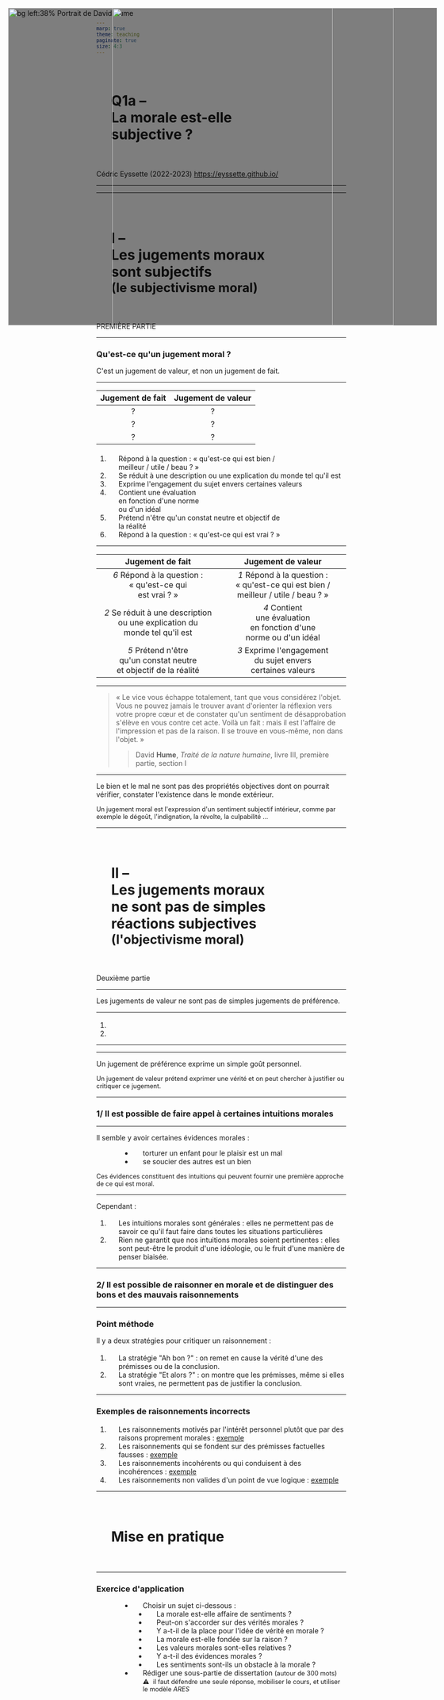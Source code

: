 ```yaml
---
marp: true
theme: teaching
paginate: true
size: 4:3
---
```


<!-- _class: titre -->
# Q1a – <br>La morale est-elle<br> subjective ? <!-- fit -->
Cédric Eyssette (2022-2023)
https://eyssette.github.io/


---
<!-- _class: i1t0  -->
![](https://cdn.pixabay.com/photo/2013/11/26/20/01/turkey-218742_960_720.jpg)

---
<!-- _class: partie -->
<style scoped>
h1 {padding:35px}
span span {font-size:0.9em; font-weight:normal;}
</style>
# I – <br>Les jugements moraux <br>sont subjectifs<br><span>(le subjectivisme moral)</span> <!-- fit -->
PREMIÈRE PARTIE


---
<!-- _class:  -->
<style scoped>
section {font-size:3.7em}
</style>

### Qu'est-ce qu'un jugement moral ?

C'est un jugement de valeur, et non un jugement de fait.


---
<!-- _class: exercice tableau colonnes fmm-->
<style scoped>
ol {margin-top:0.4em!important}
ol li {padding-left:1.5em!important}
</style>
|Jugement de fait|Jugement de valeur|
|:-:|:-:|
|?|?|
|?|?|
|?|?|

1. Répond à la question : « qu'est-ce qui est bien / <br>meilleur / utile / beau ? »
2. Se réduit à une description ou une explication du monde tel qu'il est
3. Exprime l'engagement du sujet envers certaines valeurs
4. Contient une évaluation <br>en fonction d'une norme <br>ou d'un idéal
5. Prétend n'être qu'un constat neutre et objectif de<br>la réalité
6. Répond à la question : « qu'est-ce qui est vrai ? »

---
<!-- _class: exercice tableau-r fm-->
|Jugement de fait|Jugement de valeur|
|:-:|:-:|
|_6_ Répond à la question : « qu'est-ce qui<br> est vrai ? »|_1_ Répond à la question : « qu'est-ce qui est bien /<br> meilleur / utile / beau ? »|
|_2_ Se réduit à une description ou une explication du <br>monde tel qu'il est|_4_ Contient <br>une évaluation <br>en fonction d'une <br>norme ou d'un idéal|
|_5_ Prétend n'être <br>qu'un constat neutre<br>et objectif de la réalité|_3_ Exprime l'engagement<br>du sujet envers<br>certaines valeurs

<!-- Ajouter un exercice de classification avec des exemples de jugements ? -->


---
<!-- _class: citationC fpp-->

![bg left:38% Portrait de David Hume](https://upload.wikimedia.org/wikipedia/commons/e/ea/Painting_of_David_Hume.jpg)

>« Le vice vous échappe totalement, tant que vous considérez l'objet. Vous ne pouvez jamais le trouver avant d'orienter la réflexion vers votre propre cœur et de constater qu'un sentiment de désapprobation s'élève en vous contre cet acte. Voilà un fait : mais il est l'affaire de l'impression et pas de la raison. Il se trouve en vous-même, non dans l'objet. »
>>David **Hume**, _Traité de la nature humaine_, livre III, première partie, section I


---
<!-- _class:  -->
Le bien et le mal ne sont pas des propriétés objectives dont on pourrait vérifier, constater l'existence dans le monde extérieur.

<span data-marpit-fragment="1">Un jugement moral est l'expression d'un sentiment subjectif intérieur, comme par exemple le dégoût, l'indignation, la révolte, la culpabilité …</span>

<!--
Chez Hume, c'est en fait plus complexe que cela : 
https://www.cairn.info/revue-de-metaphysique-et-de-morale-2021-4-page-525.htm
-->


---
<!-- _class: partie -->
<style scoped>
h1 {padding-left:30px; padding-right:30px}
span span {font-weight:normal;}
</style>
# II – <br>Les jugements moraux<br> ne sont pas de simples<br> réactions subjectives <br><span>(l'objectivisme moral)</span> <!-- fit -->
Deuxième partie

---
<!-- _class:  -->
<style scoped>
section {font-size:3.6em}
</style>
Les jugements de valeur ne sont pas de simples jugements de préférence.

---
<!-- _class: i1t0  -->
<style scoped>
img {position:absolute!important; top:0; left:0; width:90%!important; display:block; height:640px; margin: 40px 50px; }
ol li:nth-of-type(2) img {width:445px!important; padding-left:210px; padding-right:210px; background-color:rgba(0, 0, 0, 0.5);}
</style>
1) ![](https://upload.wikimedia.org/wikipedia/commons/thumb/7/77/Fried_spiders_Skuon_Cambodia.jpg/2880px-Fried_spiders_Skuon_Cambodia.jpg)
2) ![](https://i.ibb.co/Z8L5nq5/eating-a-spider-t.jpg)


<!-- Le dégoût ressenti face à l'idée de manger une tarentule frite ≠ le dégoût ressenti face à des actes de pédophilie -->

---
<!-- _class: i1t0 -->
[![](https://i.ibb.co/25Yd66F/gaebul-t.jpg)](https://ladigitale.dev/digiplay/#/v/634d146eae4a3)

<!-- Gaebul ou “pénis de mer” -->

---
<!-- _class: -->

Un jugement de préférence exprime un simple goût personnel.

<span data-marpit-fragment="1">Un jugement de valeur prétend exprimer une vérité et on peut chercher à justifier ou critiquer ce jugement.</span>

---
<!-- _class: etape -->
### 1/ Il est possible de faire appel à certaines intuitions morales


---
<!-- _class:  -->
<style scoped>
ul {background:none; list-style-type:disc; margin-top:0}
ul li {margin-left:1em; padding-left:20px;}
ul li:before{content:"";}
</style>

Il semble y avoir certaines évidences morales :
- torturer un enfant pour le plaisir est un mal
- se soucier des autres est un bien

<span data-marpit-fragment="1">Ces évidences constituent des intuitions qui peuvent fournir une première approche de ce qui est moral.</span>

<!-- Certains philosophes défendent ainsi une forme d’intuitionnisme moral -->

<!-- Notion de raisonnement défaisable ; intuition _prima facie_
La souffrance est prima facie un mal
-->

<!-- Cependant :
Les intuitions morales sont générales : il peut y avoir des cas particuliers
Les intuitions morales sont parfois contestables -->

<!-- _class: citationC
![bg left:37%](https://upload.wikimedia.org/wikipedia/commons/c/c7/Nicolas_Malebranche_-_Versailles_MV_2929.jpg)
>« Je vois par exemple que 2 fois 2 font 4, et qu'il faut préférer son ami à son chien, et je suis certain qu'il n'y a point d'homme au monde qui ne le puisse voir aussi bien que moi. »
>>**Malebranche**, _De la recherche de la vérité_, Xᵉ éclaircissement
-->


---
<!-- _class: fppppppppp -->
Cependant :
1) Les intuitions morales sont générales : elles ne permettent pas de savoir ce qu'il faut faire dans toutes les situations particulières
2) Rien ne garantit que nos intuitions morales soient pertinentes : elles sont peut-être le produit d'une idéologie, ou le fruit d'une manière de penser biaisée. 

<!-- Exemples : 
Spécisme
Critique des intuitions morales par Peter Singer
Formes limitées d'altruisme : seulement pour le groupe d'appartenance
-->

---
<!-- _class: etape -->
### 2/ Il est possible de raisonner en morale et de distinguer des bons et des mauvais raisonnements

---
<!-- _class: pointmethode fpp-->
<style scoped>
ol {padding-top:0.25em}
</style>
### Point méthode

Il y a deux stratégies pour critiquer un raisonnement :
1) La stratégie "Ah bon ?" : on remet en cause la vérité d'une des prémisses ou de la conclusion.
2) La stratégie "Et alors ?" : on montre que les prémisses, même si elles sont vraies, ne permettent pas de justifier la conclusion.

<!-- _class: citationC fppp 
![bg left:37%](https://upload.wikimedia.org/wikipedia/commons/c/c7/Nicolas_Malebranche_-_Versailles_MV_2929.jpg)
>« Lorsqu'un homme préfère la vie de son cheval à celle de son cocher, il a ses raisons, mais ce sont des raisons particulières dont tout homme raisonnable a horreur. Ce sont des raisons qui dans le fond ne sont pas raisonnables, parce qu'elles ne sont pas conformes à la souveraine raison, ou à la raison universelle que tous les hommes consultent. »
>>**Malebranche**, _De la recherche de la vérité_, Xᵉ éclaircissement
-->

---
<!-- _class: fpppp -->
<style scoped>
h3 {margin-bottom:0}
</style>
### Exemples de raisonnements incorrects

1) Les raisonnements motivés par l'intérêt personnel plutôt que par des raisons proprement morales : [exemple](https://eyssette.github.io/argument-map/#[{%22id%22:%22ezm8v%22,%22type%22:%22donc%22,%22from%22:[%22p1%22],%22to%22:%22c1%22},{%22id%22:%227od4t%22,%22type%22:%22objection%20!%22,%22from%22:[%22x6exp%22],%22to%22:%22p1%22},{%22id%22:%22p1%22,%22text%22:%22J'aime%20bien%20manger%20de%20la%20viande%22,%22x%22:383,%22y%22:176,%22lineType%22:%22solid%22},{%22id%22:%22c1%22,%22text%22:%22La%20consommation%20de%20viande%20ne%20pose%20aucun%20probl%C3%A8me%20%C3%A9thique%22,%22x%22:384,%22y%22:380,%22lineType%22:%22solid%22},{%22id%22:%22x6exp%22,%22text%22:%22Le%20simple%20fait%20d'aimer%20quelque%20chose%20ou%20d'avoir%20un%20int%C3%A9r%C3%AAt%20pour%20quelque%20chose%20ne%20justifie%20pas%20que%20c'est%20bien%20!%22,%22x%22:714,%22y%22:181,%22lineType%22:%22dashed%22}])
2) Les raisonnements qui se fondent sur des prémisses factuelles fausses : [exemple](https://eyssette.github.io/argument-map/#[{%22id%22:%22c1%22,%22text%22:%22La%20consommation%20de%20viande%20ne%20pose%20aucun%20probl%C3%A8me%20%C3%A9thique%22,%22x%22:232,%22y%22:300,%22lineType%22:%22solid%22},{%22id%22:%22ezm8v%22,%22type%22:%22donc%22,%22from%22:[%22p1%22],%22to%22:%22c1%22},{%22id%22:%2293nvp%22,%22type%22:%22objection%20!%22,%22from%22:[%22x6exp%22],%22to%22:%22p1%22},{%22id%22:%22p1%22,%22text%22:%22La%20production%20de%20viande%20ne%20cause%20jamais%20aucune%20souffrance%20aux%20animaux%22,%22x%22:236,%22y%22:111,%22lineType%22:%22solid%22},{%22id%22:%22x6exp%22,%22text%22:%22Les%20atteintes%20au%20bien-%C3%AAtre%20des%20animaux%20sont%20nombreuses%20et%20document%C3%A9es%22,%22x%22:568,%22y%22:155,%22lineType%22:%22dashed%22}])
3) Les raisonnements incohérents ou qui conduisent à des incohérences : [exemple](https://eyssette.github.io/argument-map/#[{%22id%22:%22c1%22,%22text%22:%22La%20consommation%20de%20viande%20ne%20pose%20aucun%20probl%C3%A8me%20%C3%A9thique%22,%22x%22:308,%22y%22:335,%22lineType%22:%22solid%22},{%22id%22:%22ezm8v%22,%22type%22:%22donc%22,%22from%22:[%22p1%22],%22to%22:%22c1%22},{%22id%22:%2293nvp%22,%22type%22:%22objection%20!%22,%22from%22:[%22x6exp%22],%22to%22:%22p1%22},{%22id%22:%22p1%22,%22text%22:%22On%20s'en%20fiche%20de%20ce%20que%20subissent%20les%20animaux%22,%22x%22:312,%22y%22:136,%22lineType%22:%22solid%22},{%22id%22:%22x6exp%22,%22text%22:%22On%20ne%20s'en%20fiche%20pas%20dans%20le%20cas%20des%20animaux%20domestiques%22,%22x%22:647,%22y%22:174,%22lineType%22:%22dashed%22}])
4) Les raisonnements non valides d'un point de vue logique : [exemple](https://eyssette.github.io/argument-map/#[{%22id%22:%22ezm8v%22,%22type%22:%22donc%22,%22from%22:[%22p1%22],%22to%22:%22c1%22},{%22id%22:%22d7z7n%22,%22type%22:%22donc%22,%22from%22:[%22ox8zg%22],%22to%22:%22c1%22},{%22id%22:%22c1%22,%22text%22:%22La%20consommation%20de%20viande%20ne%20pose%20aucun%20probl%C3%A8me%20%C3%A9thique%22,%22x%22:637,%22y%22:551,%22lineType%22:%22solid%22},{%22id%22:%22zacss%22,%22type%22:%22objection%20!%22,%22from%22:[%223sq9c%22],%22to%22:%22p1%22},{%22id%22:%227y0kb%22,%22type%22:%22objection%20!%22,%22from%22:[%223sq9c%22],%22to%22:%22ox8zg%22},{%22id%22:%22ox8zg%22,%22text%22:%22Consommer%20de%20la%20viande%20:%20tout%20le%20monde%C2%A0le%C2%A0fait%20!%22,%22x%22:781,%22y%22:380,%22lineType%22:%22solid%22},{%22id%22:%22p1%22,%22text%22:%22Consommer%20de%20la%20viande,%20c'est%20naturel%22,%22x%22:480,%22y%22:373,%22lineType%22:%22solid%22},{%22id%22:%223sq9c%22,%22text%22:%22Cela%20ne%C2%A0justifie%20pas%20la%20conclusion%C2%A0:%20ce%20n'est%20pas%C2%A0parce%20que%20quelque%20chose%20est%20naturel,%20ou%20parce%20que%20tout%20le%20monde%20le%20fait,%20que%20c'est%20bien%20!%22,%22x%22:636,%22y%22:121,%22lineType%22:%22dashed%22}])

<!-- Exemples / éthique animale ?
1. « Manger de la viande, c'est trop bon ! »
2. « Les animaux ne souffrent pas », « Les animaux sont bien traités » (https://www.l214.com/animaux/statistiques-pourcentage-elevage-intensif-viande-lait-oeufs/)
3. « On s'en fiche de la souffrance des animaux » (alors qu'en fait on n'accepte pas d'autres formes de souffrances animales)
4. « C'est la tradition », « C'est naturel »

Pour l'année prochaine : prendre plus de temps sur ce point ?
 -->


---
<!-- _class: partie -->
# Mise en pratique

---
<!-- _class: exercice application fmmmmm -->
<style scoped>
h3 {margin-bottom:15px}
ul {margin-left:36px;}
ul ul {font-size:100%; margin-left:-30px}
span {font-size:90%;}
</style>

### Exercice d'application

- Choisir un sujet ci-dessous :
  - La morale est-elle affaire de sentiments ?
  - Peut-on s'accorder sur des vérités morales ?
  - Y a-t-il de la place pour l'idée de vérité en morale ?
  - La morale est-elle fondée sur la raison ?
  - Les valeurs morales sont-elles relatives ?
  - Y a-t-il des évidences morales ?
  - Les sentiments sont-ils un obstacle à la morale ?
- Rédiger une sous-partie de dissertation <span>(autour de 300 mots)</span><br> :warning:  <span>il faut défendre une seule réponse, mobiliser le cours, et utiliser le modèle _ARES_</span>
